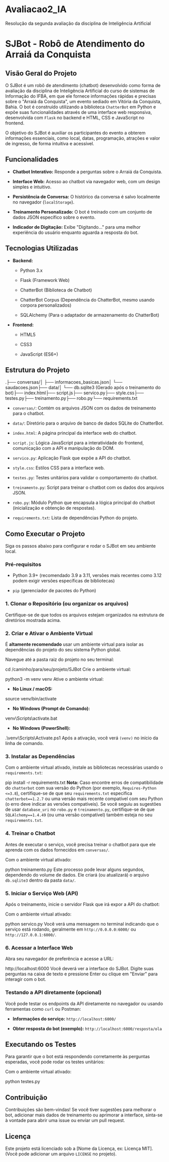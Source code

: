 # Avaliacao2_IA
 Resolução da segunda avaliação da disciplina de Inteligência Artificial 

# SJBot - Robô de Atendimento do Arraiá da Conquista

## Visão Geral do Projeto

O SJBot é um robô de atendimento (chatbot) desenvolvido como forma de avaliação da disciplina de Inteligência Artificial do curso de sistemas de Informação do IFBA, em que ele fornece informações rápidas e precisas sobre o "Arraiá da Conquista", um evento sediado em Vitória da Conquista, Bahia. O bot é construído utilizando a biblioteca `ChatterBot` em Python e expõe suas funcionalidades através de uma interface web responsiva, desenvolvida com `Flask` no backend e HTML, CSS e JavaScript no frontend.

O objetivo do SJBot é auxiliar os participantes do evento a obterem informações essenciais, como local, datas, programação, atrações e valor de ingresso, de forma intuitiva e acessível.

## Funcionalidades

* **Chatbot Interativo:** Responde a perguntas sobre o Arraiá da Conquista.

* **Interface Web:** Acesso ao chatbot via navegador web, com um design simples e intuitivo.

* **Persistência de Conversa:** O histórico da conversa é salvo localmente no navegador (`localStorage`).

* **Treinamento Personalizado:** O bot é treinado com um conjunto de dados JSON específico sobre o evento.

* **Indicador de Digitação:** Exibe "Digitando..." para uma melhor experiência do usuário enquanto aguarda a resposta do bot.

## Tecnologias Utilizadas

* **Backend:**

  * Python 3.x

  * Flask (Framework Web)

  * ChatterBot (Biblioteca de Chatbot)

  * ChatterBot Corpus (Dependência do ChatterBot, mesmo usando corpora personalizados)

  * SQLAlchemy (Para o adaptador de armazenamento do ChatterBot)

* **Frontend:**

  * HTML5

  * CSS3

  * JavaScript (ES6+)

## Estrutura do Projeto

.├── conversas/│   ├── informacoes_basicas.json│   └── saudacoes.json├── data/│   └── db.sqlite3  (Gerado após o treinamento do bot)├── index.html├── script.js├── servico.py├── style.css├── testes.py├── treinamento.py├── robo.py└── requirements.txt
* `conversas/`: Contém os arquivos JSON com os dados de treinamento para o chatbot.

* `data/`: Diretório para o arquivo de banco de dados SQLite do ChatterBot.

* `index.html`: A página principal da interface web do chatbot.

* `script.js`: Lógica JavaScript para a interatividade do frontend, comunicação com a API e manipulação do DOM.

* `servico.py`: Aplicação Flask que expõe a API do chatbot.

* `style.css`: Estilos CSS para a interface web.

* `testes.py`: Testes unitários para validar o comportamento do chatbot.

* `treinamento.py`: Script para treinar o chatbot com os dados dos arquivos JSON.

* `robo.py`: Módulo Python que encapsula a lógica principal do chatbot (inicialização e obtenção de respostas).

* `requirements.txt`: Lista de dependências Python do projeto.

## Como Executar o Projeto

Siga os passos abaixo para configurar e rodar o SJBot em seu ambiente local.

### Pré-requisitos

* Python 3.9+ (recomendado 3.9 a 3.11, versões mais recentes como 3.12 podem exigir versões específicas de bibliotecas)

* `pip` (gerenciador de pacotes do Python)

### 1. Clonar o Repositório (ou organizar os arquivos)

Certifique-se de que todos os arquivos estejam organizados na estrutura de diretórios mostrada acima.

### 2. Criar e Ativar o Ambiente Virtual

É **altamente recomendado** usar um ambiente virtual para isolar as dependências do projeto do seu sistema Python global.

Navegue até a pasta raiz do projeto no seu terminal:

cd /caminho/para/seu/projeto/SJBot
Crie o ambiente virtual:

python3 -m venv venv
Ative o ambiente virtual:

* **No Linux / macOS:**

source venv/bin/activate
* **No Windows (Prompt de Comando):**

venv\Scripts\activate.bat
* **No Windows (PowerShell):**

.\venv\Scripts\Activate.ps1
Após a ativação, você verá `(venv)` no início da linha de comando.

### 3. Instalar as Dependências

Com o ambiente virtual ativado, instale as bibliotecas necessárias usando o `requirements.txt`:

pip install -r requirements.txt
**Nota:** Caso encontre erros de compatibilidade do `chatterbot` com sua versão do Python (por exemplo, `Requires-Python <=3.8`), certifique-se de que seu `requirements.txt` especifica `chatterbot==1.2.7` ou uma versão mais recente compatível com seu Python (o erro deve indicar as versões compatíveis). Se você seguiu as sugestões de usar `database_uri` no `robo.py` e `treinamento.py`, certifique-se de que `SQLAlchemy==1.4.49` (ou uma versão compatível) também esteja no seu `requirements.txt`.

### 4. Treinar o Chatbot

Antes de executar o serviço, você precisa treinar o chatbot para que ele aprenda com os dados fornecidos em `conversas/`.

Com o ambiente virtual ativado:

python treinamento.py
Este processo pode levar alguns segundos, dependendo do volume de dados. Ele criará (ou atualizará) o arquivo `db.sqlite3` dentro da pasta `data/`.

### 5. Iniciar o Serviço Web (API)

Após o treinamento, inicie o servidor Flask que irá expor a API do chatbot:

Com o ambiente virtual ativado:

python servico.py
Você verá uma mensagem no terminal indicando que o serviço está rodando, geralmente em `http://0.0.0.0:6000/` ou `http://127.0.0.1:6000/`.

### 6. Acessar a Interface Web

Abra seu navegador de preferência e acesse a URL:

http://localhost:6000
Você deverá ver a interface do SJBot. Digite suas perguntas na caixa de texto e pressione Enter ou clique em "Enviar" para interagir com o bot.

### Testando a API diretamente (opcional)

Você pode testar os endpoints da API diretamente no navegador ou usando ferramentas como `curl` ou Postman:

* **Informações do serviço:** `http://localhost:6000/`

* **Obter resposta do bot (exemplo):** `http://localhost:6000/resposta/ola`

## Executando os Testes

Para garantir que o bot está respondendo corretamente às perguntas esperadas, você pode rodar os testes unitários:

Com o ambiente virtual ativado:

python testes.py
## Contribuição

Contribuições são bem-vindas! Se você tiver sugestões para melhorar o bot, adicionar mais dados de treinamento ou aprimorar a interface, sinta-se à vontade para abrir uma issue ou enviar um pull request.

## Licença

Este projeto está licenciado sob a [Nome da Licença, ex: Licença MIT]. (Você pode adicionar um arquivo `LICENSE` no projeto).
